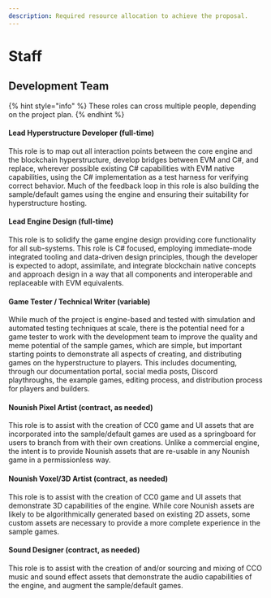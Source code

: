```yaml
---
description: Required resource allocation to achieve the proposal.
---
```


# Staff

## Development Team

{% hint style="info" %}
These roles can cross multiple people, depending on the project plan.
{% endhint %}

#### Lead Hyperstructure Developer (full-time)

This role is to map out all interaction points between the core engine and the blockchain hyperstructure, develop bridges between EVM and C#, and replace, wherever possible existing C# capabilities with EVM native capabilities, using the C# implementation as a test harness for verifying correct behavior. Much of the feedback loop in this role is also building the sample/default games using the engine and ensuring their suitability for hyperstructure hosting.

#### Lead Engine Design (full-time)

This role is to solidify the game engine design providing core functionality for all sub-systems. This role is C# focused, employing immediate-mode integrated tooling and data-driven design principles, though the developer is expected to adopt, assimilate, and integrate blockchain native concepts and approach design in a way that all components and interoperable and replaceable with EVM equivalents.

#### Game Tester / Technical Writer (variable)

While much of the project is engine-based and tested with simulation and automated testing techniques at scale, there is the potential need for a game tester to work with the development team to improve the quality and meme potential of the sample games, which are simple, but important starting points to demonstrate all aspects of creating, and distributing games on the hyperstructure to players. This includes documenting, through our documentation portal, social media posts, Discord playthroughs, the example games, editing process, and distribution process for players and builders.

#### Nounish Pixel Artist (contract, as needed)

This role is to assist with the creation of CC0 game and UI assets that are incorporated into the sample/default games are used as a springboard for users to branch from with their own creations. Unlike a commercial engine, the intent is to provide Nounish assets that are re-usable in any Nounish game in a permissionless way.

#### Nounish Voxel/3D Artist (contract, as needed)

This role is to assist with the creation of CC0 game and UI assets that demonstrate 3D capabilities of the engine. While core Nounish assets are likely to be algorithmically generated based on existing 2D assets, some custom assets are necessary to provide a more complete experience in the sample games.

#### Sound Designer (contract, as needed)

This role is to assist with the creation of and/or sourcing and mixing of CCO music and sound effect assets that demonstrate the audio capabilities of the engine, and augment the sample/default games.

